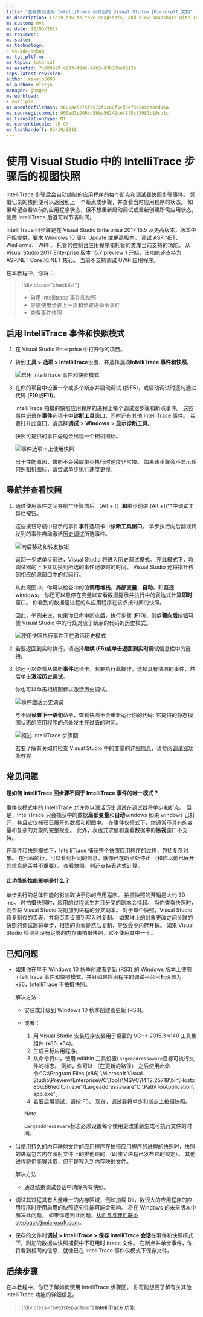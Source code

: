 ```yaml
---
title: "查看快照使用 IntelliTrace 步骤后的 Visual Studio |Microsoft 文档"
ms.description: Learn how to take snapshots, and view snapshots with IntelliTrace step-back
ms.custom: mvc
ms.date: 12/06/2017
ms.reviewer: 
ms.suite: 
ms.technology:
- vs-ide-debug
ms.tgt_pltfrm: 
ms.topic: tutorial
ms.assetid: 7c60d929-d993-49dc-9db3-43b30be9912b
caps.latest.revision: 
author: mikejo5000
ms.author: mikejo
manager: ghogen
ms.workload:
- multiple
ms.openlocfilehash: 9602aa5c75f9572f2ca0f5cd8ef3426cde8ed96a
ms.sourcegitcommit: 900ed1e299cd5bba56249cef8f5cf3981b10cb1c
ms.translationtype: MT
ms.contentlocale: zh-CN
ms.lasthandoff: 03/19/2018
---
```

# <a name="view-snapshots-using-intellitrace-step-back-in-visual-studio"></a>使用 Visual Studio 中的 IntelliTrace 步骤后的视图快照

IntelliTrace 步骤后会自动编制的应用程序的每个断点和调试器快照步骤事件。 凭借记录的快照便可以返回到上一个断点或步骤，并查看当时应用程序的状态。 如果希望查看以前的应用程序状态，但不想重新启动调试或重新创建所需应用状态，使用 IntelliTrace 后退可以节省时间。

IntelliTrace 回步骤是在 Visual Studio Enterprise 2017 15.5 及更高版本，版本中开始提供，要求 Windows 10 周年 Update 或更高版本。 调试 ASP.NET、 WinForms、 WPF、 托管的控制台应用程序和托管的类库当前支持的功能。 从 Visual Studio 2017 Enterprise 版本 15.7 preview 1 开始，该功能还支持为 ASP.NET Core 和.NET 核心。 当前不支持调试 UWP 应用程序。

在本教程中，你将：

> [!div class="checklist"]
> * 启用 Intellitrace 事件和快照
> * 导航使用步骤上一页和步骤进命令事件
> * 查看事件快照
  
## <a name="enable-intellitrace-events-and-snapshots-mode"></a>启用 IntelliTrace 事件和快照模式 

1. 在 Visual Studio Enterprise 中打开你的项目。

1. 转到**工具 > 选项 > IntelliTrace**设置，并选择选项**IntelliTrace 事件和快照**。 

    ![启用 IntelliTrace 事件和快照模式](../debugger/media/intellitrace-enable-snapshots.png "启用 IntelliTrace 事件和快照模式")

1. 在你的项目中设置一个或多个断点并启动调试 (按**F5**)，或启动调试时逐句通过代码 (**F10**或**F11**)。

    IntelliTrace 拍摄的快照应用程序的进程上每个调试器步骤和断点事件。 这些事件记录在**事件**选项卡中**诊断工具**窗口，同时还有其他 IntelliTrace 事件。 若要打开此窗口，请选择**调试** > **Windows** > **显示诊断工具**。

    快照可提供的事件旁边会出现一个相机图标。 

    ![事件选项卡上使用快照](../debugger/media/intellitrace-events-tab-with-snapshots.png "与断点和步骤的快照的事件选项卡")

    出于性能原因，快照不会采取单步执行时速度非常快。 如果该步骤旁不显示任何照相机图标，请尝试单步执行速度更慢。

## <a name="navigate-and-view-snapshots"></a>导航并查看快照

1. 通过使用事件之间导航**步骤向后 （Alt + [）**和**单步前进 (Alt +])**中调试工具栏按钮。

    这些按钮导航中显示的事件**事件**选项卡中**诊断工具窗口**。 单步执行向后翻或转发到的事件自动激活[历史调试](../debugger/historical-debugging.md)所选事件。

    ![向后移动和转发按钮](../debugger/media/intellitrace-step-back-icons-description.png "后退一步和单步前进按钮")

    返回一步或单步前进，Visual Studio 将进入历史调试模式。 在此模式下，将调试器的上下文切换到所选的事件记录时的时间。 Visual Studio 还将指针移到相应的源窗口中的代码行。 

    从此视图中，你可以检查中的值**调用堆栈**，**局部变量**，**自动**，和**监视**windows。 你还可以悬停在变量以查看数据提示并执行中的表达式计算**即时**窗口。 你看到的数据是进程的从应用程序在该点按时间的快照。

    因此，举例来说，如果你已命中断点后，执行步骤 (**F10**)，则**步骤向后**按钮可使 Visual Studio 中的行处对应于断点的代码的历史模式。 

    ![使用快照执行事件正在激活历史模式](../debugger/media/intellitrace-historical-mode-with-snapshot.png "正在激活历史模式使用快照执行事件")

2. 若要返回到实时执行，请选择**继续 (F5)**或单击**返回到实时调试**信息栏中的链接。 

3. 你还可以查看从快照**事件**选项卡。若要执行此操作，选择具有快照的事件，然后单击**激活历史调试**。

    你也可以单击相机图标以激活历史调试。

    ![事件激活历史调试](../debugger/media/intellitrace-activate-historical-debugging.png "事件激活历史调试")

    与不同**设置下一语句**命令，查看快照不会重新运行你的代码; 它提供的静态视图状态的应用程序的点处发生在过去的时间。

    ![概述 IntelliTrace 步骤回](../debugger/media/intellitrace-step-back-overview.png "概述的 IntelliTrace 步骤回")

    若要了解有关如何检查 Visual Studio 中的变量的详细信息，请参阅[调试器功能教程](../debugger/debugger-feature-tour.md)  

## <a name="frequently-asked-questions"></a>常见问题

#### <a name="how-is-intellitrace-step-back-different-from-intellitrace-events-only-mode"></a>是如何 IntelliTrace 回步骤不同于 IntelliTrace 事件的唯一模式？

事件仅模式中的 IntelliTrace 允许你以激活历史调试在调试器将单步和断点。 但是，IntelliTrace 只会捕获中的数据**局部变量**和**自动**windows 如果 windows 已打开，并且它仅捕获已展开的数据和视图中。 在事件仅模式下，你通常不具有的变量和复杂的对象的完整视图。 此外，表达式求值和查看数据中的**监视**窗口不支持。 

在事件和快照模式下，IntelliTrace 捕获整个快照应用程序的过程，包括复杂对象。 在代码的行，可以看到相同的信息，就像已在断点处停止 （和你以前已展开的信息是否并不重要）。 查看快照，则还支持表达式计算。  

#### <a name="what-is-the-performance-impact-of-this-feature"></a>此功能的性能影响是什么？ 

单步执行的总体性能的影响取决于你的应用程序。 拍摄快照的开销是大约 30 ms。 时拍摄快照时，应用的过程派生并且分叉的副本会挂起。 当你查看快照时，则会将 Visual Studio 将附加到进程的分叉副本。 对于每个快照，Visual Studio 将复制仅的页表，并将页面设置到写入时复制。 如果堆上的对象更改之间关联的快照的调试器将单步，相应的页表是然后复制，导致最小内存开销。 如果 Visual Studio 检测到没有足够的内存来拍摄快照，它不使用其中一个。
 
## <a name="known-issues"></a>已知问题  
* 如果你在早于 Windows 10 秋季创建者更新 (RS3) 的 Windows 版本上使用 IntelliTrace 事件和快照模式，并且如果应用程序的调试平台目标设置为 x86，IntelliTrace 不拍摄快照。

    解决方法：
    * 安装或升级到 Windows 10 秋季创建者更新 (RS3)。 
    * 或者： 
        1. 用 Visual Studio 安装程序安装用于桌面的 VC++ 2015.3 v140 工具集组件 (x86, x64)。
        2. 生成目标应用程序。
        3. 从命令行中，使用 editbin 工具设置`Largeaddressaware`目标可执行文件的标志。 例如，你可以 （在更新的路径） 之后使用此命令:"C:\Program Files (x86) \Microsoft Visual Studio\Preview\Enterprise\VC\Tools\MSVC\14.12.25718\bin\Hostx86\x86\editbin.exe"/Largeaddressaware"C:\Path\To\Application\app.exe"。
        4. 若要启用调试，请按 F5。 现在，调试器将单步和断点上拍摄快照。

        > [!Note]
        > `Largeaddressaware`标志必须设置每个使用更改重新生成可执行文件的时间。

* 当使用持久的内存映射文件的应用程序在拍摄应用程序的进程的快照时，快照的进程包含内存映射文件上的排他锁的 （即使父进程已发布它的锁定）。 其他进程将仍能够读取，但不是写入到内存映射文件。

    解决方法：
    * 通过结束调试会话中清除所有快照。 

* 调试其过程具有大量唯一的内存区域，例如加载 Dll，数很大的应用程序的应用程序时使用启用的快照逐句性能可能会影响。 将在 Windows 的未来版本中解决此问题。 如果你遇到此问题，从而与与我们联系stepback@microsoft.com。 

* 保存的文件时**调试 > IntelliTrace > 保存 IntelliTrace 会话**在事件和快照模式下，附加的数据从快照捕获中不可用时.itrace 文件。 在断点并单步事件，你将看到相同的信息，就像已在 IntelliTrace 事件仅模式下保存文件。 

## <a name="next-steps"></a>后续步骤

在本教程中，你已了解如何使用 IntelliTrace 步骤回。 你可能想要了解有关其他 IntelliTrace 功能的详细信息。

> [!div class="nextstepaction"]
> [IntelliTrace 功能](../debugger/intellitrace-features.md)
